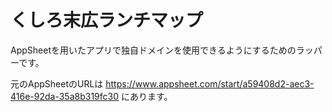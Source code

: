 # くしろ末広ランチマップ
AppSheetを用いたアプリで独自ドメインを使用できるようにするためのラッパーです。

元のAppSheetのURLは https://www.appsheet.com/start/a59408d2-aec3-416e-92da-35a8b319fc30 にあります。